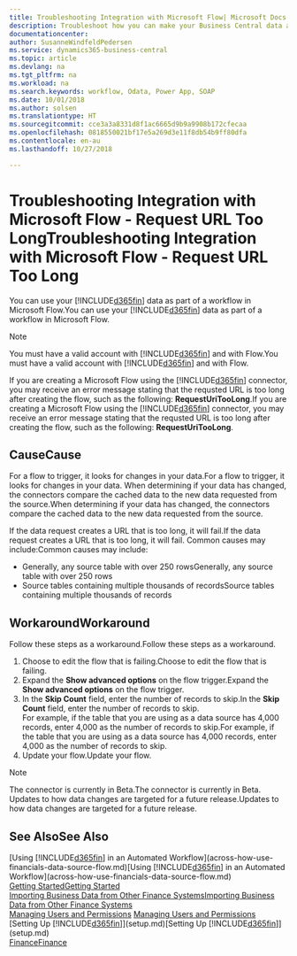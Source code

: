 ```yaml
---
title: Troubleshooting Integration with Microsoft Flow| Microsoft Docs
description: Troubleshoot how you can make your Business Central data available as a data source and specify an OData URL of your web services to build an automated workflow.
documentationcenter: 
author: SusanneWindfeldPedersen
ms.service: dynamics365-business-central
ms.topic: article
ms.devlang: na
ms.tgt_pltfrm: na
ms.workload: na
ms.search.keywords: workflow, Odata, Power App, SOAP
ms.date: 10/01/2018
ms.author: solsen
ms.translationtype: HT
ms.sourcegitcommit: cce3a3a8331d8f1ac6665d9b9a9908b172cfecaa
ms.openlocfilehash: 0818550021bf17e5a269d3e11f8db54b9ff80dfa
ms.contentlocale: en-au
ms.lasthandoff: 10/27/2018

---
```

# <a name="troubleshooting-integration-with-microsoft-flow---request-url-too-long"></a><span data-ttu-id="9af8e-103">Troubleshooting Integration with Microsoft Flow - Request URL Too Long</span><span class="sxs-lookup"><span data-stu-id="9af8e-103">Troubleshooting Integration with Microsoft Flow - Request URL Too Long</span></span>
<span data-ttu-id="9af8e-104">You can use your [!INCLUDE[d365fin](includes/d365fin_md.md)] data as part of a workflow in Microsoft Flow.</span><span class="sxs-lookup"><span data-stu-id="9af8e-104">You can use your [!INCLUDE[d365fin](includes/d365fin_md.md)] data as part of a workflow in Microsoft Flow.</span></span>  

> [!NOTE]  
>   <span data-ttu-id="9af8e-105">You must have a valid account with [!INCLUDE[d365fin](includes/d365fin_md.md)] and with Flow.</span><span class="sxs-lookup"><span data-stu-id="9af8e-105">You must have a valid account with [!INCLUDE[d365fin](includes/d365fin_md.md)] and with Flow.</span></span>  

<span data-ttu-id="9af8e-106">If you are creating a Microsoft Flow using the [!INCLUDE[d365fin](includes/d365fin_md.md)] connector, you may receive an error message stating that the requsted URL is too long after creating the flow, such as the following: **RequestUriTooLong**.</span><span class="sxs-lookup"><span data-stu-id="9af8e-106">If you are creating a Microsoft Flow using the [!INCLUDE[d365fin](includes/d365fin_md.md)] connector, you may receive an error message stating that the requsted URL is too long after creating the flow, such as the following: **RequestUriTooLong**.</span></span>

## <a name="cause"></a><span data-ttu-id="9af8e-107">Cause</span><span class="sxs-lookup"><span data-stu-id="9af8e-107">Cause</span></span>
<span data-ttu-id="9af8e-108">For a flow to trigger, it looks for changes in your data.</span><span class="sxs-lookup"><span data-stu-id="9af8e-108">For a flow to trigger, it looks for changes in your data.</span></span> <span data-ttu-id="9af8e-109">When determining if your data has changed, the connectors compare the cached data to the new data requested from the source.</span><span class="sxs-lookup"><span data-stu-id="9af8e-109">When determining if your data has changed, the connectors compare the cached data to the new data requested from the source.</span></span>  

<span data-ttu-id="9af8e-110">If the data request creates a URL that is too long, it will fail.</span><span class="sxs-lookup"><span data-stu-id="9af8e-110">If the data request creates a URL that is too long, it will fail.</span></span> <span data-ttu-id="9af8e-111">Common causes may include:</span><span class="sxs-lookup"><span data-stu-id="9af8e-111">Common causes may include:</span></span>
- <span data-ttu-id="9af8e-112">Generally, any source table with over 250 rows</span><span class="sxs-lookup"><span data-stu-id="9af8e-112">Generally, any source table with over 250 rows</span></span>
- <span data-ttu-id="9af8e-113">Source tables containing multiple thousands of records</span><span class="sxs-lookup"><span data-stu-id="9af8e-113">Source tables containing multiple thousands of records</span></span>

## <a name="workaround"></a><span data-ttu-id="9af8e-114">Workaround</span><span class="sxs-lookup"><span data-stu-id="9af8e-114">Workaround</span></span>
<span data-ttu-id="9af8e-115">Follow these steps as a workaround.</span><span class="sxs-lookup"><span data-stu-id="9af8e-115">Follow these steps as a workaround.</span></span>
1. <span data-ttu-id="9af8e-116">Choose to edit the flow that is failing.</span><span class="sxs-lookup"><span data-stu-id="9af8e-116">Choose to edit the flow that is failing.</span></span>
2. <span data-ttu-id="9af8e-117">Expand the **Show advanced options** on the flow trigger.</span><span class="sxs-lookup"><span data-stu-id="9af8e-117">Expand the **Show advanced options** on the flow trigger.</span></span>
3. <span data-ttu-id="9af8e-118">In the **Skip Count** field, enter the number of records to skip.</span><span class="sxs-lookup"><span data-stu-id="9af8e-118">In the **Skip Count** field, enter the number of records to skip.</span></span>  
<span data-ttu-id="9af8e-119">For example, if the table that you are using as a data source has 4,000 records, enter 4,000 as the number of records to skip.</span><span class="sxs-lookup"><span data-stu-id="9af8e-119">For example, if the table that you are using as a data source has 4,000 records, enter 4,000 as the number of records to skip.</span></span>
4. <span data-ttu-id="9af8e-120">Update your flow.</span><span class="sxs-lookup"><span data-stu-id="9af8e-120">Update your flow.</span></span>

> [!NOTE]  
> <span data-ttu-id="9af8e-121">The connector is currently in Beta.</span><span class="sxs-lookup"><span data-stu-id="9af8e-121">The connector is currently in Beta.</span></span> <span data-ttu-id="9af8e-122">Updates to how data changes are targeted for a future release.</span><span class="sxs-lookup"><span data-stu-id="9af8e-122">Updates to how data changes are targeted for a future release.</span></span>


## <a name="see-also"></a><span data-ttu-id="9af8e-123">See Also</span><span class="sxs-lookup"><span data-stu-id="9af8e-123">See Also</span></span>
<span data-ttu-id="9af8e-124">[Using [!INCLUDE[d365fin](includes/d365fin_md.md)] in an Automated Workflow](across-how-use-financials-data-source-flow.md)</span><span class="sxs-lookup"><span data-stu-id="9af8e-124">[Using [!INCLUDE[d365fin](includes/d365fin_md.md)] in an Automated Workflow](across-how-use-financials-data-source-flow.md)</span></span>  
[<span data-ttu-id="9af8e-125">Getting Started</span><span class="sxs-lookup"><span data-stu-id="9af8e-125">Getting Started</span></span>](product-get-started.md)  
[<span data-ttu-id="9af8e-126">Importing Business Data from Other Finance Systems</span><span class="sxs-lookup"><span data-stu-id="9af8e-126">Importing Business Data from Other Finance Systems</span></span>](across-import-data-configuration-packages.md)  
<span data-ttu-id="9af8e-127">[Managing Users and Permissions](ui-how-users-permissions.md)  </span><span class="sxs-lookup"><span data-stu-id="9af8e-127">[Managing Users and Permissions](ui-how-users-permissions.md)  </span></span>  
<span data-ttu-id="9af8e-128">[Setting Up [!INCLUDE[d365fin](includes/d365fin_md.md)]](setup.md)</span><span class="sxs-lookup"><span data-stu-id="9af8e-128">[Setting Up [!INCLUDE[d365fin](includes/d365fin_md.md)]](setup.md)</span></span>  
[<span data-ttu-id="9af8e-129">Finance</span><span class="sxs-lookup"><span data-stu-id="9af8e-129">Finance</span></span>](finance.md)  

